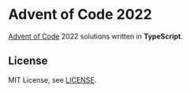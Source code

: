 # Advent of Code 2022

[Advent of Code](https://adventofcode.com/) 2022 solutions written in **TypeScript**.

## License

MIT License, see [LICENSE](LICENSE).
